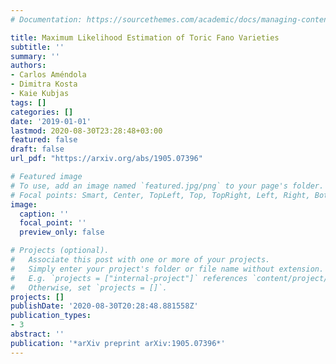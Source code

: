 ```yaml
---
# Documentation: https://sourcethemes.com/academic/docs/managing-content/

title: Maximum Likelihood Estimation of Toric Fano Varieties
subtitle: ''
summary: ''
authors:
- Carlos Améndola
- Dimitra Kosta
- Kaie Kubjas
tags: []
categories: []
date: '2019-01-01'
lastmod: 2020-08-30T23:28:48+03:00
featured: false
draft: false
url_pdf: "https://arxiv.org/abs/1905.07396"

# Featured image
# To use, add an image named `featured.jpg/png` to your page's folder.
# Focal points: Smart, Center, TopLeft, Top, TopRight, Left, Right, BottomLeft, Bottom, BottomRight.
image:
  caption: ''
  focal_point: ''
  preview_only: false

# Projects (optional).
#   Associate this post with one or more of your projects.
#   Simply enter your project's folder or file name without extension.
#   E.g. `projects = ["internal-project"]` references `content/project/deep-learning/index.md`.
#   Otherwise, set `projects = []`.
projects: []
publishDate: '2020-08-30T20:28:48.881558Z'
publication_types:
- 3
abstract: ''
publication: '*arXiv preprint arXiv:1905.07396*'
---
```

